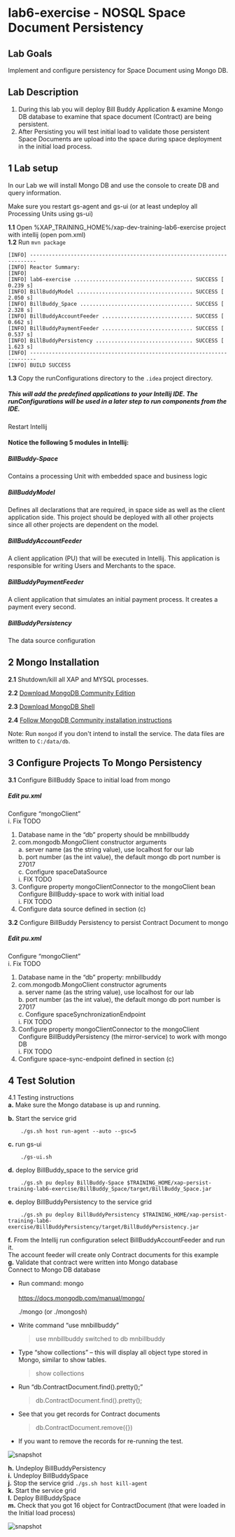 # lab6-exercise - NOSQL Space Document Persistency 

## Lab Goals

Implement and configure persistency for Space Document using Mongo DB. <br />


## Lab Description
1. During this lab you will deploy Bill Buddy Application & examine Mongo DB database to examine that space document (Contract) are being persistent. <br />
2. After Persisting you will test initial load to validate those persistent Space Documents are upload into the space during space deployment in the initial load process. <br />  


## 1 Lab setup
In our Lab we will install Mongo DB and use the console to create DB and query information. <br />
	
Make sure you restart gs-agent and gs-ui (or at least undeploy all Processing Units using gs-ui)
    
**1.1** Open %XAP_TRAINING_HOME%/xap-dev-training-lab6-exercise project with intellij (open pom.xml)<br>
**1.2** Run `mvn package`

    [INFO] ------------------------------------------------------------------------
    [INFO] Reactor Summary:
    [INFO] 
    [INFO] lab6-exercise ...................................... SUCCESS [  0.239 s]
    [INFO] BillBuddyModel ..................................... SUCCESS [  2.050 s]
    [INFO] BillBuddy_Space .................................... SUCCESS [  2.328 s]
    [INFO] BillBuddyAccountFeeder ............................. SUCCESS [  0.662 s]
    [INFO] BillBuddyPaymentFeeder ............................. SUCCESS [  0.537 s]
    [INFO] BillBuddyPersistency ............................... SUCCESS [  1.623 s]
    [INFO] ------------------------------------------------------------------------
    [INFO] BUILD SUCCESS

    
**1.3** Copy the runConfigurations directory to the `.idea` project directory.

##### This will add the predefined applications to your Intellij IDE. The runConfigurations will be used in a later step to run components from the IDE.

Restart Intellij

#### Notice the following 5 modules in Intellij: ####

##### BillBuddy-Space #####
Contains a processing Unit with embedded space and business logic <br />

##### BillBuddyModel #####
Defines all declarations that are required, in space side as well as the client application side.
This project should be deployed with all other projects since all other projects are dependent on the model. <br />

##### BillBuddyAccountFeeder #####
A client application (PU) that will be executed in Intellij. This application is responsible for writing Users and Merchants to the space. <br />

##### BillBuddyPaymentFeeder #####
A client application that simulates an initial payment process. It creates a payment every second. <br />

##### BillBuddyPersistency #####
The data source configuration
       
## 2	Mongo Installation
  
**2.1** Shutdown/kill all XAP and MYSQL processes. <br />
     
**2.2** [Download MongoDB Community Edition](https://www.mongodb.com/download-center/community)

**2.3** [Download MongoDB Shell](https://www.mongodb.com/try/download/shell)

**2.4** [Follow MongoDB Community installation instructions](https://docs.mongodb.com/manual/administration/install-community)

Note: Run `mongod` if you don't intend to install the service. The data files are written to `C:/data/db`.

## 3  Configure Projects To Mongo Persistency 
**3.1** Configure BillBuddy Space to initial load from mongo <br />

##### 	Edit pu.xml <br />
Configure “mongoClient” <br />
 i.	Fix TODO <br />
 1.	Database name in the “db” property should be mnbillbuddy <br />
 2.	com.mongodb.MongoClient constructor arguments <br />
 a.	server name (as the string value), use localhost for our lab <br /> 
 b.	port number (as the int value), the default mongo db port number is 27017 <br />
 c.	Configure spaceDataSource <br />
 i.	FIX TODO <br />
  1.	Configure property mongoClientConnector to the mongoClient bean <br />
  	    Configure BillBuddy-space to work with initial load <br />
    i.	FIX TODO <br />
  1.	Configure data source defined in section (c) <br />

**3.2** Configure BillBuddy Persistency to persist Contract Document to mongo <br />

##### 	Edit pu.xml <br />
Configure “mongoClient” <br />
  i.	Fix TODO <br />
  1.	Database name in the “db” property: mnbillbuddy <br />
  2.    com.mongodb.MongoClient constructor agruments <br />
    a.	server name (as the string value), use localhost for our lab <br />
    b.	port number (as the int value), the default mongo db port number is 27017 <br />
    c.	Configure spaceSynchronizationEndpoint <br />
    i.	FIX TODO <br />
  3.	Configure property mongoClientConnector to the mongoClient <br />
  	    Configure BillBuddyPersistency (the mirror-service) to work with mongo DB <br />
    i.	FIX TODO <br />
  4.	Configure space-sync-endpoint defined in section (c) <br />

## 4  Test Solution
4.1	Testing instructions <br />
  **a.**	Make sure the Mongo database is up and running. <br />
    
  **b.**	Start the service grid <br />

```
    ./gs.sh host run-agent --auto --gsc=5
```    

  **c.**	run gs-ui <br />

```
    ./gs-ui.sh
```    

  **d.**	deploy BillBuddy_space to the service grid  <br />

```
    ./gs.sh pu deploy BillBuddy-Space $TRAINING_HOME/xap-persist-training-lab6-exercise/BillBuddy_Space/target/BillBuddy_Space.jar
```    

  **e.**	deploy BillBuddyPersistency to the service grid  <br />

```
    ./gs.sh pu deploy BillBuddyPersistency $TRAINING_HOME/xap-persist-training-lab6-exercise/BillBuddyPersistency/target/BillBuddyPersistency.jar
```
    
  **f.**	From the Intellij run configuration select BillBuddyAccountFeeder and run it. <br />
    The account feeder will create only Contract documents for this example <br />
  **g.**	Validate that contract were written into Mongo database <br />
    Connect to Mongo DB database <br />
    
*   Run command: mongo <br />   
    https://docs.mongodb.com/manual/mongo/ 

    ./mongo (or ./mongosh)

*   Write command “use mnbillbuddy” <br />

    > use mnbillbuddy
    switched to db mnbillbuddy
    > 

*   Type “show collections” – this will display all object type stored in Mongo, similar to show tables. <br />

    > show collections
    
*   Run “db.ContractDocument.find().pretty();” <br />

    > db.ContractDocument.find().pretty();
    
*   See that you get records for Contract documents <br />

    > db.ContractDocument.remove({})
    
*   If you want to remove the records for re-running the test.

 ![snapshot](Pictures/Picture5.png)
 
 **h.**	Undeploy BillBuddyPersistency <br />
 **i.**	Undeploy BillBuddySpace <br />
 **j.**	Stop the service grid `./gs.sh host kill-agent` <br />
 **k.**	Start the service grid <br />
 **l.**	Deploy BillBuddySpace <br />
 **m.**	Check that you got 16 object for ContractDocument (that were loaded in the Initial load process) <br />

 ![snapshot](Pictures/Picture6.png)
